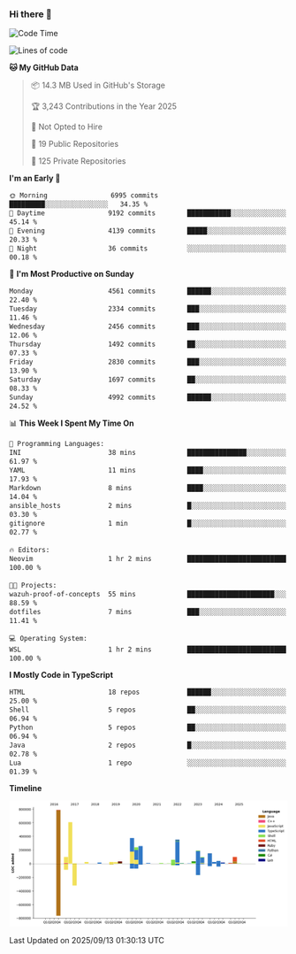 ### Hi there 👋

<!--
**Clumsy-Coder/Clumsy-Coder** is a ✨ _special_ ✨ repository because its `README.md` (this file) appears on your GitHub profile.

Here are some ideas to get you started:

- 🔭 I’m currently working on ...
- 🌱 I’m currently learning ...
- 👯 I’m looking to collaborate on ...
- 🤔 I’m looking for help with ...
- 💬 Ask me about ...
- 📫 How to reach me: ...
- 😄 Pronouns: ...
- ⚡ Fun fact: ...
-->

<!-- anmol098/waka-readme-stats -->
<!--START_SECTION:waka-->
![Code Time](http://img.shields.io/badge/Code%20Time-1%2C336%20hrs%2040%20mins-blue)

![Lines of code](https://img.shields.io/badge/From%20Hello%20World%20I%27ve%20Written-3.6%20million%20lines%20of%20code-blue)

**🐱 My GitHub Data** 

> 📦 14.3 MB Used in GitHub's Storage 
 > 
> 🏆 3,243 Contributions in the Year 2025
 > 
> 🚫 Not Opted to Hire
 > 
> 📜 19 Public Repositories 
 > 
> 🔑 125 Private Repositories 
 > 
**I'm an Early 🐤** 

```text
🌞 Morning                6995 commits        █████████░░░░░░░░░░░░░░░░   34.35 % 
🌆 Daytime                9192 commits        ███████████░░░░░░░░░░░░░░   45.14 % 
🌃 Evening                4139 commits        █████░░░░░░░░░░░░░░░░░░░░   20.33 % 
🌙 Night                  36 commits          ░░░░░░░░░░░░░░░░░░░░░░░░░   00.18 % 
```
📅 **I'm Most Productive on Sunday** 

```text
Monday                   4561 commits        ██████░░░░░░░░░░░░░░░░░░░   22.40 % 
Tuesday                  2334 commits        ███░░░░░░░░░░░░░░░░░░░░░░   11.46 % 
Wednesday                2456 commits        ███░░░░░░░░░░░░░░░░░░░░░░   12.06 % 
Thursday                 1492 commits        ██░░░░░░░░░░░░░░░░░░░░░░░   07.33 % 
Friday                   2830 commits        ███░░░░░░░░░░░░░░░░░░░░░░   13.90 % 
Saturday                 1697 commits        ██░░░░░░░░░░░░░░░░░░░░░░░   08.33 % 
Sunday                   4992 commits        ██████░░░░░░░░░░░░░░░░░░░   24.52 % 
```


📊 **This Week I Spent My Time On** 

```text
💬 Programming Languages: 
INI                      38 mins             ███████████████░░░░░░░░░░   61.97 % 
YAML                     11 mins             ████░░░░░░░░░░░░░░░░░░░░░   17.93 % 
Markdown                 8 mins              ████░░░░░░░░░░░░░░░░░░░░░   14.04 % 
ansible_hosts            2 mins              █░░░░░░░░░░░░░░░░░░░░░░░░   03.30 % 
gitignore                1 min               █░░░░░░░░░░░░░░░░░░░░░░░░   02.77 % 

🔥 Editors: 
Neovim                   1 hr 2 mins         █████████████████████████   100.00 % 

🐱‍💻 Projects: 
wazuh-proof-of-concepts  55 mins             ██████████████████████░░░   88.59 % 
dotfiles                 7 mins              ███░░░░░░░░░░░░░░░░░░░░░░   11.41 % 

💻 Operating System: 
WSL                      1 hr 2 mins         █████████████████████████   100.00 % 
```

**I Mostly Code in TypeScript** 

```text
HTML                     18 repos            ██████░░░░░░░░░░░░░░░░░░░   25.00 % 
Shell                    5 repos             ██░░░░░░░░░░░░░░░░░░░░░░░   06.94 % 
Python                   5 repos             ██░░░░░░░░░░░░░░░░░░░░░░░   06.94 % 
Java                     2 repos             █░░░░░░░░░░░░░░░░░░░░░░░░   02.78 % 
Lua                      1 repo              ░░░░░░░░░░░░░░░░░░░░░░░░░   01.39 % 
```



**Timeline**

![Lines of Code chart](https://raw.githubusercontent.com/Clumsy-Coder/Clumsy-Coder/main/assets/bar_graph.png)


 Last Updated on 2025/09/13 01:30:13 UTC
<!--END_SECTION:waka-->

